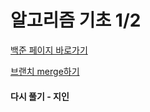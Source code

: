 # 알고리즘 기초 1/2

[백준 페이지 바로가기](https://www.acmicpc.net/workbook/codeplus)

[브랜치 merge하기](https://goddaehee.tistory.com/275)

#### 다시 풀기 - 지인

